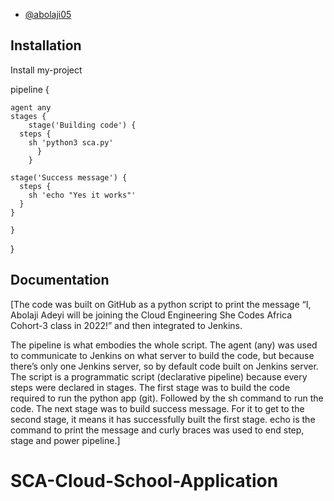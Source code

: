 
- [@abolaji05](https://www.github.com/abolaji05)


## Installation

Install my-project 


  pipeline {

    agent any
    stages {
        stage('Building code') {
      steps {
        sh 'python3 sca.py'
          }
        }
    
    stage('Success message') {
      steps {
        sh 'echo "Yes it works"'
      }
    }

    }
}

    
## Documentation

[The code was built on GitHub as a python script to print the message “I, Abolaji Adeyi will be joining the Cloud Engineering She Codes Africa Cohort-3 class in 2022!” and then integrated to Jenkins.
 
The pipeline is what embodies the whole script. The agent (any) was used to communicate to Jenkins on what server to build the code, but because there’s only one Jenkins server, so by default code built on Jenkins server.
The script is a programmatic script (declarative pipeline) because every steps were declared in stages.
The first stage was to build the code required to run the python app (git). Followed by the sh command to run the code.
The next stage was to build success message. For it to get to the second stage, it means it has successfully built the first stage.
echo is the command to print the message and curly braces was used to end step, stage and power pipeline.]
# SCA-Cloud-School-Application
